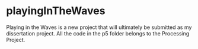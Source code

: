 # playingInTheWaves

Playing in the Waves is a new project that will ultimately be submitted as my dissertation project. All the code in the p5 folder belongs to the Processing Project. 
